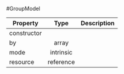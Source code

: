 #GroupModel

| Property |      Type     |  Description |
|----------|:-------------:|-------------:|
| constructor |  |              |
| by | array |              |
| mode | intrinsic |              |
| resource | reference |              |
